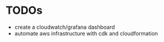 # TODOs
* create a cloudwatch/grafana dashboard
* automate aws infrastructure with cdk and cloudformation
